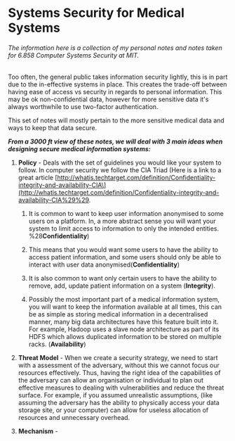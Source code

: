 # Systems Security for Medical Systems

###### The information here is a collection of my personal notes and notes taken for 6.858 Computer Systems Security at MIT.

Too often, the general public takes information security lightly, this is in part due to the in-effective systems in place. This creates the trade-off between having ease of access vs security in regards to personal information. This may be ok non-confidential data, however for more sensitive data it's always worthwhile to use two-factor authentication.

This set of notes will mostly pertain to the more sensitive medical data and ways to keep that data secure.

_**From a 3000 ft view of these notes, we will deal with 3 main ideas when designing secure medical information systems:**_

1. **Policy** - Deals with the set of guidelines you would like your system to follow. In computer security we follow the CIA Triad \(Here is a link to a great article [http://whatis.techtarget.com/definition/Confidentiality-integrity-and-availability-CIA\](http://whatis.techtarget.com/definition/Confidentiality-integrity-and-availability-CIA%29%29.  
   1. It is common to want to keep user information anonymised to some users on a platform. In, a more abstract sense you will want your system to limit access to information to only the intended entities. %28**Confidentiality**\)

   1. This means that you would want some users to have the ability to access patient information, and some users should only be able to interact with user data anonymised\(**Confidentiality**\)

   2. It is also common to want only certain users to have the ability to remove, add, update patient information on a system \(**Integrity**\).

   3. Possibly the most important part of a medical information system, you will want to keep the information available at all times, this can be as simple as storing medical information in a decentralised manner, many big data architectures have this feature built into it. For example, Hadoop uses a slave node architecture as part of its HDFS which allows duplicated information to be stored on multiple racks. \(**Availability**\)

2. **Threat Model** - When we create a security strategy, we need to start with a assessment of the adversary, without this we cannot focus our resources effectively. Thus, having the right idea of the capabilities of the adversary can allow an organisation or individual to plan out effective measures to dealing with vulnerabilities and reduce the threat surface. For example, if you assumed unrealistic assumptions, \(like assuming the adversary has the ability to physically access your data storage site, or your computer\) can allow for useless allocation of resources and unnecessary overhead.

3. **Mechanism** - 

























